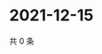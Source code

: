 # 2021-12-15

共 0 条

<!-- BEGIN WEIBO -->
<!-- 最后更新时间 Wed Dec 15 2021 20:23:16 GMT+0800 (China Standard Time) -->

<!-- END WEIBO -->
